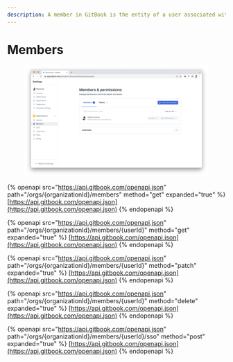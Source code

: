 ```yaml
---
description: A member in GitBook is the entity of a user associated with an organization.
---
```


# Members

<figure><img src="../../../.gitbook/assets/Members.png" alt=""><figcaption></figcaption></figure>

{% openapi src="https://api.gitbook.com/openapi.json" path="/orgs/{organizationId}/members" method="get" expanded="true" %}
[https://api.gitbook.com/openapi.json](https://api.gitbook.com/openapi.json)
{% endopenapi %}

{% openapi src="https://api.gitbook.com/openapi.json" path="/orgs/{organizationId}/members/{userId}" method="get" expanded="true" %}
[https://api.gitbook.com/openapi.json](https://api.gitbook.com/openapi.json)
{% endopenapi %}

{% openapi src="https://api.gitbook.com/openapi.json" path="/orgs/{organizationId}/members/{userId}" method="patch" expanded="true" %}
[https://api.gitbook.com/openapi.json](https://api.gitbook.com/openapi.json)
{% endopenapi %}

{% openapi src="https://api.gitbook.com/openapi.json" path="/orgs/{organizationId}/members/{userId}" method="delete" expanded="true" %}
[https://api.gitbook.com/openapi.json](https://api.gitbook.com/openapi.json)
{% endopenapi %}

{% openapi src="https://api.gitbook.com/openapi.json" path="/orgs/{organizationId}/members/{userId}/sso" method="post" expanded="true" %}
[https://api.gitbook.com/openapi.json](https://api.gitbook.com/openapi.json)
{% endopenapi %}
